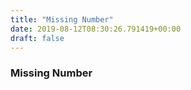 ```yaml
---
title: "Missing Number"
date: 2019-08-12T08:30:26.791419+00:00
draft: false
---
```


### Missing Number
